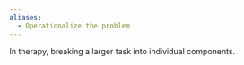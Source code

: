 ```yaml
---
aliases:
  - Operationalize the problem
---
```


In therapy, breaking a larger task into individual components.